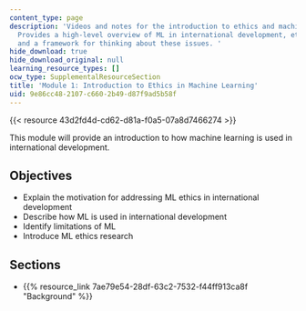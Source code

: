 ```yaml
---
content_type: page
description: 'Videos and notes for the introduction to ethics and machine learning.
  Provides a high-level overview of ML in international development, ethical challenges,
  and a framework for thinking about these issues. '
hide_download: true
hide_download_original: null
learning_resource_types: []
ocw_type: SupplementalResourceSection
title: 'Module 1: Introduction to Ethics in Machine Learning'
uid: 9e86cc48-2107-c660-2b49-d87f9ad5b58f
---
```


{{< resource 43d2fd4d-cd62-d81a-f0a5-07a8d7466274 >}}

This module will provide an introduction to how machine learning is used in international development.

Objectives
----------

*   Explain the motivation for addressing ML ethics in international development
*   Describe how ML is used in international development
*   Identify limitations of ML
*   Introduce ML ethics research

Sections
--------

*   {{% resource_link 7ae79e54-28df-63c2-7532-f44ff913ca8f "Background" %}}
